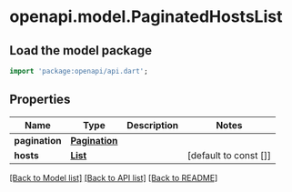 # openapi.model.PaginatedHostsList

## Load the model package
```dart
import 'package:openapi/api.dart';
```

## Properties
Name | Type | Description | Notes
------------ | ------------- | ------------- | -------------
**pagination** | [**Pagination**](Pagination.md) |  | 
**hosts** | [**List<Host>**](Host.md) |  | [default to const []]

[[Back to Model list]](../README.md#documentation-for-models) [[Back to API list]](../README.md#documentation-for-api-endpoints) [[Back to README]](../README.md)


